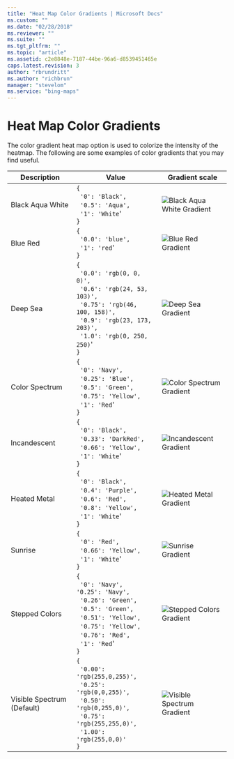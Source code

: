 ```yaml
---
title: "Heat Map Color Gradients | Microsoft Docs"
ms.custom: ""
ms.date: "02/28/2018"
ms.reviewer: ""
ms.suite: ""
ms.tgt_pltfrm: ""
ms.topic: "article"
ms.assetid: c2e8848e-7187-44be-96a6-d8539451465e
caps.latest.revision: 3
author: "rbrundritt"
ms.author: "richbrun"
manager: "stevelom"
ms.service: "bing-maps"
---
```

# Heat Map Color Gradients
The color gradient heat map option is used to colorize the intensity of the heatmap. The following are some examples of color gradients that you may find useful.

Description	               | Value	                                                                       | Gradient scale
--------------------------- | ---------------------------------------------------------------------------- | -----------------------------------
Black Aqua White           | `{`<br/>&nbsp; `'0': 'Black',`<br/>&nbsp; `'0.5': 'Aqua',`<br/>&nbsp; `'1': 'White`'<br/>`}`     | ![Black Aqua White Gradient](..//media/bmv8-heatmapcolorgradients-blackaquawhite.png)	 
Blue Red                   | `{`<br/>&nbsp; `'0.0': 'blue',`<br/>&nbsp; `'1': 'red`'<br/>`}`                             | ![Blue Red Gradient](..//media/bmv8-heatmapcolorgradients-bluered.png)	 
Deep Sea                   | `{`<br/>&nbsp; `'0.0': 'rgb(0, 0, 0)',`<br/>&nbsp; `'0.6': 'rgb(24, 53, 103)',`<br/>&nbsp; `'0.75': 'rgb(46, 100, 158)',`<br/>&nbsp; `'0.9': 'rgb(23, 173, 203)',`<br/>&nbsp; `'1.0': 'rgb(0, 250, 250)`'<br/>`}` | ![Deep Sea Gradient](..//media/bmv8-heatmapcolorgradients-deepsea.png) 	 
Color Spectrum             | `{`<br/>&nbsp; `'0': 'Navy',`<br/>&nbsp; `'0.25': 'Blue',`<br/>&nbsp; `'0.5': 'Green',`<br/>&nbsp; `'0.75': 'Yellow',`<br/>&nbsp; `'1': 'Red`'<br/>`}`  | ![Color Spectrum Gradient](..//media/bmv8-heatmapcolorgradients-colorspectrum.png)
Incandescent               | `{`<br/>&nbsp; `'0': 'Black',`<br/>&nbsp; `'0.33': 'DarkRed',`<br/>&nbsp; `'0.66': 'Yellow',`<br/>&nbsp; `'1': 'White`'<br/>`}`   | ![Incandescent Gradient](..//media/bmv8-heatmapcolorgradients-incandescent.png)	 
Heated Metal               | `{`<br/>&nbsp; `'0': 'Black',`<br/>&nbsp; `'0.4': 'Purple',`<br/>&nbsp; `'0.6': 'Red',`<br/>&nbsp; `'0.8': 'Yellow',`<br/>&nbsp; `'1': 'White`'<br/>`}` | ![Heated Metal Gradient](..//media/bmv8-heatmapcolorgradients-heatedmetal.png)	 
Sunrise	                   | `{`<br/>&nbsp; `'0': 'Red',`<br/>&nbsp; `'0.66': 'Yellow',`<br/>&nbsp; `'1': 'White`'<br/>`}`    | ![Sunrise Gradient](..//media/bmv8-heatmapcolorgradients-sunrise.png)	 
Stepped Colors             | `{`<br/>&nbsp; `'0': 'Navy',    '0.25': 'Navy',`<br/>&nbsp; `'0.26': 'Green',`<br/>&nbsp; `'0.5': 'Green',`<br/>&nbsp; `'0.51': 'Yellow',`<br/>&nbsp; `'0.75': 'Yellow',`<br/>&nbsp; `'0.76': 'Red',`<br/>&nbsp; `'1': 'Red`'<br/>`}`  | ![Stepped Colors Gradient](..//media/bmv8-heatmapcolorgradients-steppedcolors.png)	  	 
Visible Spectrum (Default) | `{`<br/>&nbsp; `'0.00': 'rgb(255,0,255)',`<br/>&nbsp; `'0.25': 'rgb(0,0,255)',`<br/>&nbsp; `'0.50': 'rgb(0,255,0)',`<br/>&nbsp; `'0.75': 'rgb(255,255,0)',`<br/>&nbsp; ` '1.00': 'rgb(255,0,0)'  `<br/>`}` | ![Visible Spectrum Gradient](..//media/bmv8-heatmapcolorgradients-visiblespectrum.png)	